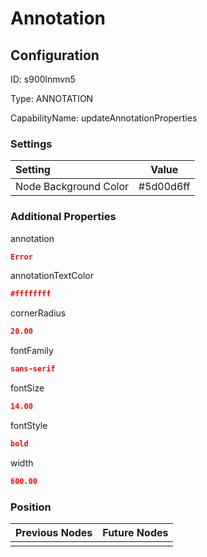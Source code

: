 # Annotation
## Configuration
ID:  s900lnmvn5

Type: ANNOTATION 

CapabilityName: updateAnnotationProperties

### Settings
| Setting | Value  |
| :------------------------ | ---------------------------------------- |
| Node Background Color | #5d00d6ff | 

 




### Additional Properties
annotation
 ```json 
Error
```


annotationTextColor
 ```json 
#ffffffff
```


cornerRadius
 ```json 
20.00
```


fontFamily
 ```json 
sans-serif
```


fontSize
 ```json 
14.00
```


fontStyle
 ```json 
bold
```


width
 ```json 
600.00
```




### Position
| Previous Nodes | Future Nodes |
| :------------- | ------------ |
|  |  |
